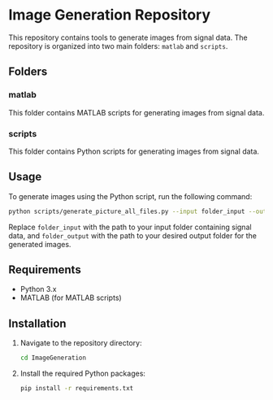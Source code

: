 # Image Generation Repository

This repository contains tools to generate images from signal data. The repository is organized into two main folders: `matlab` and `scripts`.

## Folders

### matlab
This folder contains MATLAB scripts for generating images from signal data.

### scripts
This folder contains Python scripts for generating images from signal data.

## Usage

To generate images using the Python script, run the following command:

```bash
python scripts/generate_picture_all_files.py --input folder_input --output folder_output
```

Replace `folder_input` with the path to your input folder containing signal data, and `folder_output` with the path to your desired output folder for the generated images.

## Requirements

- Python 3.x
- MATLAB (for MATLAB scripts)

## Installation

1. Navigate to the repository directory:
	```bash
	cd ImageGeneration
	```
2. Install the required Python packages:
	```bash
	pip install -r requirements.txt
	```
